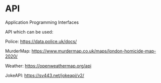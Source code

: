 # API
Application Programming Interfaces

API which can be used:

Police:
https://data.police.uk/docs/

MurderMap:
https://www.murdermap.co.uk/maps/london-homicide-map-2020/

Weather:
https://openweathermap.org/api

JokeAPI:
https://sv443.net/jokeapi/v2/
